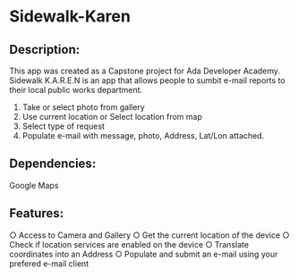 # Sidewalk-Karen


Description:
----------------------------------------------------------------------

This app was created as a Capstone project for Ada Developer Academy.
Sidewalk K.A.R.E.N is an app that allows people to sumbit e-mail reports to their local public works department.

1) Take or select photo from gallery
2) Use current location or Select location from map
3) Select type of request
4) Populate e-mail with message, photo, Address, Lat/Lon attached.

Dependencies:
---------------------------------------------------------------------
Google Maps



Features:
---------------------------------------------------------------------
○ Access to Camera and Gallery
○ Get the current location of the device
○ Check if location services are enabled on the device
○ Translate coordinates into an Address
○ Populate and submit an e-mail using your prefered e-mail client




